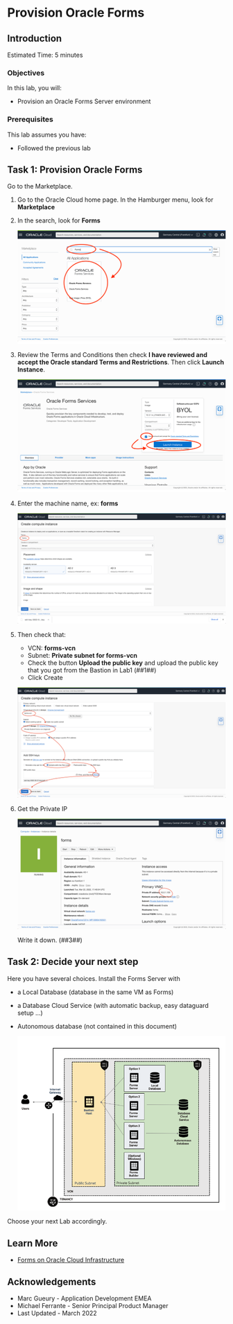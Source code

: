 # Provision Oracle Forms 

## Introduction

Estimated Time: 5 minutes

### Objectives

In this lab, you will:
* Provision an Oracle Forms Server environment

### Prerequisites 

This lab assumes you have:
* Followed the previous lab

## Task 1: Provision Oracle Forms

Go to the Marketplace. 

1. Go to the Oracle Cloud home page. In the Hamburger menu, look for **Marketplace**
2. In the search, look for **Forms**

   ![Marketplace Search](./images/forms-marketplace-search.png)

3. Review the Terms and Conditions then check **I have reviewed and accept the Oracle standard Terms and Restrictions**.  Then click **Launch Instance**.

   ![Marketplace](./images/forms-marketplace.png)

4. Enter the machine name, ex: **forms**

   ![Instance Name](./images/forms-instance-name.png)

5. Then check that:
    - VCN: **forms-vcn**
    - Subnet: **Private subnet for forms-vcn**
    - Check the button **Upload the public key** and upload the public key that you got from the Bastion in  Lab1 (##1##)
    - Click Create

   ![Instance Network](./images/forms-instance-network.png)

6. Get the Private IP

   ![Instance Private IP](./images/forms-instance-private-ip.png)

   Write it down. (##3##)

## Task 2: Decide your next step

Here you have several choices. Install the Forms Server with
- a Local Database (database in the same VM as Forms)
- a Database Cloud Service (with automatic backup, easy dataguard setup ...)
- Autonomous database (not contained in this document)

  ![architecture](../introduction/images/forms-architecture.png)

Choose your next Lab accordingly.

## Learn More

* [Forms on Oracle Cloud Infrastructure](https://docs.oracle.com/en/middleware/developer-tools/forms/12.2.1.4/forms-oci/index.html)

## Acknowledgements
* Marc Gueury - Application Development EMEA
* Michael Ferrante - Senior Principal Product Manager
* Last Updated - March 2022
